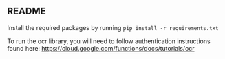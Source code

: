## README

Install the required packages by running `pip install -r requirements.txt`

To run the ocr library, you will need to follow authentication instructions found here: https://cloud.google.com/functions/docs/tutorials/ocr
